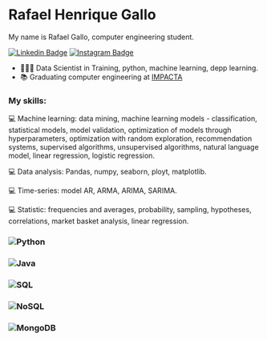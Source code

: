 # Rafael Henrique Gallo

My name is Rafael Gallo, computer engineering student.

[![Linkedin Badge](https://img.shields.io/badge/-LinkedIn-blue?style=flat&logo=LinkedIn&logoColor=white)](https://www.linkedin.com/in/rafael-gallo-986a73150/)
[![Instagram Badge](https://img.shields.io/badge/-Instagram-C13584?style=flat&logo=Instagram&logoColor=white)](https://www.instagram.com/gallorafael_/)
- 👨🏻‍💻 Data Scientist in Training, python, machine learning, depp learning.
- 📚 Graduating computer engineering at [IMPACTA](https://www.impacta.edu.br/graduacoes/engenharia-da-computacao)<br>


### My skills:<br/>
💻 Machine learning: data mining, machine learning models - classification, statistical models, model validation, optimization of models through hyperparameters, optimization with random exploration, recommendation systems, supervised algorithms, unsupervised algorithms, natural language model, linear regression, logistic regression.

💻 Data analysis: Pandas, numpy, seaborn, ployt, matplotlib.

💻 Time-series: model AR, ARMA, ARIMA, SARIMA.

💻 Statistic: frequencies and averages, probability, sampling, hypotheses, correlations, market basket analysis, linear regression.


### ![Python](https://img.shields.io/badge/-Python-0077B5?style=flat&logoColor=white&logo=python) 
### ![Java](https://img.shields.io/badge/-Java-ff961f?style=flat&logoColor=white&logo=java)  
### ![SQL](https://img.shields.io/badge/-SQL-ff961f?style=flat&logoColor=white&logo=SQL)
### ![NoSQL](https://img.shields.io/badge/-NoSQL-ff961f?style=flat&logoColor=white&logo=NoSQL)
### ![MongoDB](https://img.shields.io/badge/-MongoDB-ff961f?style=flat&logoColor=white&logo=MongoDB) 
